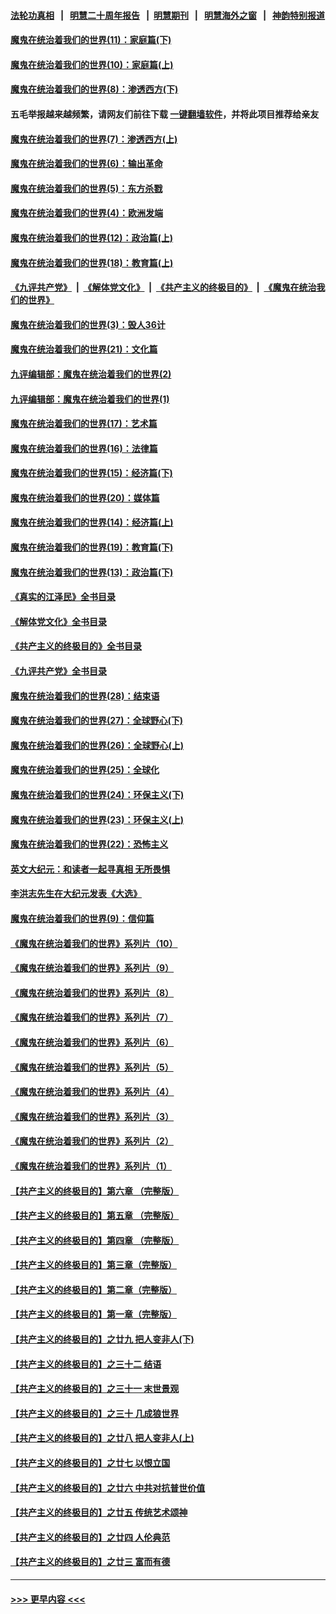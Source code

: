 #### [法轮功真相](https://github.com/gfw-breaker/truth/blob/master/README.md?t=0) &nbsp;&nbsp;|&nbsp;&nbsp; [明慧二十周年报告](https://github.com/gfw-breaker/mh-reports/blob/master/README.md?t=0) &nbsp;&nbsp;|&nbsp;&nbsp;[明慧期刊](https://github.com/gfw-breaker/mh-qikan) &nbsp;&nbsp;|&nbsp;&nbsp; [明慧海外之窗](https://github.com/gfw-breaker/mh-news/blob/master/README.md?t=0) &nbsp;&nbsp;|&nbsp;&nbsp; [神韵特别报道](https://github.com/gfw-breaker/mh-news/blob/master/shenyun.md?t=0)
#### [魔鬼在统治着我们的世界(11)：家庭篇(下)](../pages/nsc422/n10440961.md?t=01031243) 
#### [魔鬼在统治着我们的世界(10)：家庭篇(上)](../pages/nsc422/n10435448.md?t=01031243) 
#### [魔鬼在统治着我们的世界(8)：渗透西方(下)](../pages/nsc422/n10429603.md?t=01031243) 
#### 五毛举报越来越频繁，请网友们前往下载 [一键翻墙软件](https://github.com/gfw-breaker/ssr-accounts)，并将此项目推荐给亲友
#### [魔鬼在统治着我们的世界(7)：渗透西方(上)](../pages/nsc422/n10426013.md?t=01031243) 
#### [魔鬼在统治着我们的世界(6)：输出革命](../pages/nsc422/n10421536.md?t=01031243) 
#### [魔鬼在统治着我们的世界(5)：东方杀戮](../pages/nsc422/n10417707.md?t=01031243) 
#### [魔鬼在统治着我们的世界(4)：欧洲发端](../pages/nsc422/n10414890.md?t=01031243) 
#### [魔鬼在统治着我们的世界(12)：政治篇(上)](../pages/nsc422/n10444576.md?t=01031243) 
#### [魔鬼在统治着我们的世界(18)：教育篇(上)](../pages/nsc422/n10526970.md?t=01031243) 
#### [《九评共产党》](https://github.com/begood0513/9ping.md/blob/master/README.md) &nbsp;|&nbsp; [《解体党文化》](../../../../jtdwh.md/blob/master/README.md)  &nbsp;|&nbsp; [《共产主义的终极目的》](../../../../gczydzjmd.md/blob/master/README.md) &nbsp;|&nbsp; [《魔鬼在统治我们的世界》](../../../../mgztzwmdsj.md/blob/master/README.md) 
#### [魔鬼在统治着我们的世界(3)：毁人36计](../pages/nsc422/n10411583.md?t=01031243) 
#### [魔鬼在统治着我们的世界(21)：文化篇](../pages/nsc422/n10597706.md?t=01031243) 
#### [九评编辑部：魔鬼在统治着我们的世界(2)](../pages/nsc422/n10410036.md?t=01031243) 
#### [九评编辑部：魔鬼在统治着我们的世界(1)](../pages/nsc422/n10406825.md?t=01031243) 
#### [魔鬼在统治着我们的世界(17)：艺术篇](../pages/nsc422/n10499093.md?t=01031243) 
#### [魔鬼在统治着我们的世界(16)：法律篇](../pages/nsc422/n10485969.md?t=01031243) 
#### [魔鬼在统治着我们的世界(15)：经济篇(下)](../pages/nsc422/n10469975.md?t=01031243) 
#### [魔鬼在统治着我们的世界(20)：媒体篇](../pages/nsc422/n10586579.md?t=01031243) 
#### [魔鬼在统治着我们的世界(14)：经济篇(上)](../pages/nsc422/n10457370.md?t=01031243) 
#### [魔鬼在统治着我们的世界(19)：教育篇(下)](../pages/nsc422/n10564808.md?t=01031243) 
#### [魔鬼在统治着我们的世界(13)：政治篇(下)](../pages/nsc422/n10448270.md?t=01031243) 
#### [《真实的江泽民》全书目录](../pages/nsc422/n13721399.md?t=01031243) 
#### [《解体党文化》全书目录](../pages/nsc422/n13721157.md?t=01031243) 
#### [《共产主义的终极目的》全书目录](../pages/nsc422/n13721048.md?t=01031243) 
#### [《九评共产党》全书目录](../pages/nsc422/n13708085.md?t=01031243) 
#### [魔鬼在统治着我们的世界(28)：结束语](../pages/nsc422/n10936246.md?t=01031243) 
#### [魔鬼在统治着我们的世界(27)：全球野心(下)](../pages/nsc422/n10928319.md?t=01031243) 
#### [魔鬼在统治着我们的世界(26)：全球野心(上)](../pages/nsc422/n10900318.md?t=01031243) 
#### [魔鬼在统治着我们的世界(25)：全球化](../pages/nsc422/n10788205.md?t=01031243) 
#### [魔鬼在统治着我们的世界(24)：环保主义(下)](../pages/nsc422/n10695307.md?t=01031243) 
#### [魔鬼在统治着我们的世界(23)：环保主义(上)](../pages/nsc422/n10688613.md?t=01031243) 
#### [魔鬼在统治着我们的世界(22)：恐怖主义](../pages/nsc422/n10614727.md?t=01031243) 
#### [英文大纪元：和读者一起寻真相 无所畏惧](../pages/nsc422/n12542027.md?t=01031243) 
#### [李洪志先生在大纪元发表《大选》](../pages/nsc422/n12534746.md?t=01031243) 
#### [魔鬼在统治着我们的世界(9)：信仰篇](../pages/nsc422/n10432159.md?t=01031243) 
#### [《魔鬼在统治着我们的世界》系列片（10）](../pages/nsc422/n12292670.md?t=01031243) 
#### [《魔鬼在统治着我们的世界》系列片（9）](../pages/nsc422/n12290859.md?t=01031243) 
#### [《魔鬼在统治着我们的世界》系列片（8）](../pages/nsc422/n12287445.md?t=01031243) 
#### [《魔鬼在统治着我们的世界》系列片（7）](../pages/nsc422/n12283425.md?t=01031243) 
#### [《魔鬼在统治着我们的世界》系列片（6）](../pages/nsc422/n12282314.md?t=01031243) 
#### [《魔鬼在统治着我们的世界》系列片（5）](../pages/nsc422/n12281419.md?t=01031243) 
#### [《魔鬼在统治着我们的世界》系列片（4）](../pages/nsc422/n12274024.md?t=01031243) 
#### [《魔鬼在统治着我们的世界》系列片（3）](../pages/nsc422/n12271322.md?t=01031243) 
#### [《魔鬼在统治着我们的世界》系列片（2）](../pages/nsc422/n12269049.md?t=01031243) 
#### [《魔鬼在统治着我们的世界》系列片（1）](../pages/nsc422/n12267575.md?t=01031243) 
#### [【共产主义的终极目的】第六章 （完整版）](../pages/nsc422/n11428913.md?t=01031243) 
#### [【共产主义的终极目的】第五章 （完整版）](../pages/nsc422/n11428912.md?t=01031243) 
#### [【共产主义的终极目的】第四章 （完整版）](../pages/nsc422/n11428907.md?t=01031243) 
#### [【共产主义的终极目的】第三章（完整版）](../pages/nsc422/n11428848.md?t=01031243) 
#### [【共产主义的终极目的】第二章（完整版）](../pages/nsc422/n11428831.md?t=01031243) 
#### [【共产主义的终极目的】第一章（完整版）](../pages/nsc422/n11417651.md?t=01031243) 
#### [【共产主义的终极目的】之廿九 把人变非人(下)](../pages/nsc422/n11344140.md?t=01031243) 
#### [【共产主义的终极目的】之三十二 结语](../pages/nsc422/n11360535.md?t=01031243) 
#### [【共产主义的终极目的】之三十一 末世景观](../pages/nsc422/n11351129.md?t=01031243) 
#### [【共产主义的终极目的】之三十 几成狼世界](../pages/nsc422/n11348280.md?t=01031243) 
#### [【共产主义的终极目的】之廿八 把人变非人(上)](../pages/nsc422/n11340492.md?t=01031243) 
#### [【共产主义的终极目的】之廿七 以恨立国](../pages/nsc422/n11336944.md?t=01031243) 
#### [【共产主义的终极目的】之廿六 中共对抗普世价值](../pages/nsc422/n11324785.md?t=01031243) 
#### [【共产主义的终极目的】之廿五 传统艺术颂神](../pages/nsc422/n11296396.md?t=01031243) 
#### [【共产主义的终极目的】之廿四 人伦典范](../pages/nsc422/n11296397.md?t=01031243) 
#### [【共产主义的终极目的】之廿三 富而有德](../pages/nsc422/n11283598.md?t=01031243) 

----
#### [ >>> 更早内容 <<< ](../indexes/nsc422-earlier.md)
